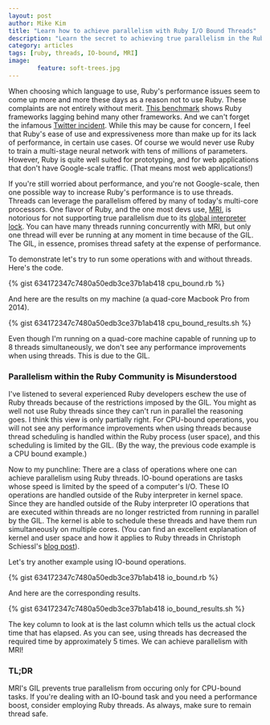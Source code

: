 ```yaml
---
layout: post
author: Mike Kim
title: "Learn how to achieve parallelism with Ruby I/O Bound Threads"
description: "Learn the secret to achieving true parallelism in the Ruby programming language with I/O bound threads and why the same can't be achieved for CPU bound threads."
category: articles
tags: [ruby, threads, IO-bound, MRI]
image: 
        feature: soft-trees.jpg
---
```


When choosing which language to use, Ruby's performance issues seem to come up more and more these days as a reason not to use Ruby. These complaints are not entirely without merit. [This benchmark](https://www.techempower.com/benchmarks/) shows Ruby frameworks lagging behind many other frameworks. And we can't forget the infamous [Twitter incident](https://carlosbecker.com/posts/twitter-drops-ruby-bullshit/). While this may be cause for concern, I feel that Ruby's ease of use and expressiveness more than make up for its lack of performance, in certain use cases. Of course we would never use Ruby to train a multi-stage neural network with tens of millions of parameters. However, Ruby is quite well suited for prototyping, and for web applications that don't have Google-scale traffic. (That means most web applications!)

If you're still worried about performance, and you're not Google-scale, then one possible way to increase Ruby's performance is to use threads. Threads can leverage the parallelism offered by many of today's multi-core processors. One flavor of Ruby, and the one most devs use, [MRI](https://en.wikipedia.org/wiki/Ruby_MRI), is notorious for not supporting true parallelism due to its [global interpreter lock](http://www.jstorimer.com/blogs/workingwithcode/8085491-nobody-understands-the-gil). You can have many threads running concurrently with MRI, but only one thread will ever be running at any moment in time because of the GIL. The GIL, in essence, promises thread safety at the expense of performance.

To demonstrate let's try to run some operations with and without threads. Here's the code.

{% gist 634172347c7480a50edb3ce37b1ab418 cpu_bound.rb %}

And here are the results on my machine (a quad-core Macbook Pro from 2014).

{% gist 634172347c7480a50edb3ce37b1ab418 cpu_bound_results.sh %}

Even though I'm running on a quad-core machine capable of running up to 8 threads simultaneously, we don't see any performance improvements when using threads. This is due to the GIL.

### Parallelism within the Ruby Community is Misunderstood

I've listened to several experienced Ruby developers eschew the use of Ruby threads because of the restrictions imposed by the GIL. You might as well not use Ruby threads since they can't run in parallel the reasoning goes. I think this view is only partially right. For CPU-bound operations, you will not see any performance improvements when using threads because thread scheduling is handled within the Ruby process (user space), and this scheduling is limited by the GIL. (By the way, the previous code example is a CPU bound example.)

Now to my punchline: There are a class of operations where one can achieve parallelism using Ruby threads. IO-bound operations are tasks whose speed is limited by the speed of a computer's I/O. These IO operations are handled outside of the Ruby interpreter in kernel space. Since they are handled outside of the Ruby interpreter IO operations that are executed within threads are no longer restricted from running in parallel by the GIL. The kernel is able to schedule these threads and have them run simultaneously on multiple cores. (You can find an excellent explanation of kernel and user space and how it applies to Ruby threads in Christoph Schiessl's [blog post](http://www.csinaction.com/2014/10/10/multithreading-in-the-mri-ruby-interpreter/)).

Let's try another example using IO-bound operations.

{% gist 634172347c7480a50edb3ce37b1ab418 io_bound.rb %}

And here are the corresponding results.

{% gist 634172347c7480a50edb3ce37b1ab418 io_bound_results.sh %}

The key column to look at is the last column which tells us the actual clock time that has elapsed. As you can see, using threads has decreased the required time by approximately 5 times. We can achieve parallelism with MRI!

### TL;DR

MRI's GIL prevents true parallelism from occuring only for CPU-bound tasks. If you're dealing with an IO-bound task and you need a performance boost, consider employing Ruby threads. As always, make sure to remain thread safe.
